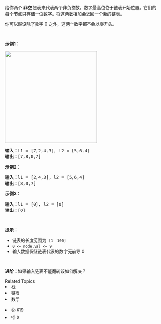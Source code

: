 <p>给你两个 <strong>非空 </strong>链表来代表两个非负整数。数字最高位位于链表开始位置。它们的每个节点只存储一位数字。将这两数相加会返回一个新的链表。</p>

<p>你可以假设除了数字 0 之外，这两个数字都不会以零开头。</p>

<p>&nbsp;</p>

<p><strong>示例1：</strong></p>

<p><img alt="" src="https://pic.leetcode-cn.com/1626420025-fZfzMX-image.png" style="width: 302px; " /></p>

<pre>
<strong>输入：</strong>l1 = [7,2,4,3], l2 = [5,6,4]
<strong>输出：</strong>[7,8,0,7]
</pre>

<p><strong>示例2：</strong></p>

<pre>
<strong>输入：</strong>l1 = [2,4,3], l2 = [5,6,4]
<strong>输出：</strong>[8,0,7]
</pre>

<p><strong>示例3：</strong></p>

<pre>
<strong>输入：</strong>l1 = [0], l2 = [0]
<strong>输出：</strong>[0]
</pre>

<p>&nbsp;</p>

<p><strong>提示：</strong></p>

<ul> 
 <li>链表的长度范围为<code> [1, 100]</code></li> 
 <li><code>0 &lt;= node.val &lt;= 9</code></li> 
 <li>输入数据保证链表代表的数字无前导 0</li> 
</ul>

<p>&nbsp;</p>

<p><strong>进阶：</strong>如果输入链表不能翻转该如何解决？</p>

<div><div>Related Topics</div><div><li>栈</li><li>链表</li><li>数学</li></div></div><br><div><li>👍 619</li><li>👎 0</li></div>